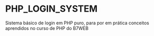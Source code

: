 # PHP_LOGIN_SYSTEM
Sistema básico de login em PHP puro, para por em prática conceitos aprendidos no curso de PHP do B7WEB
